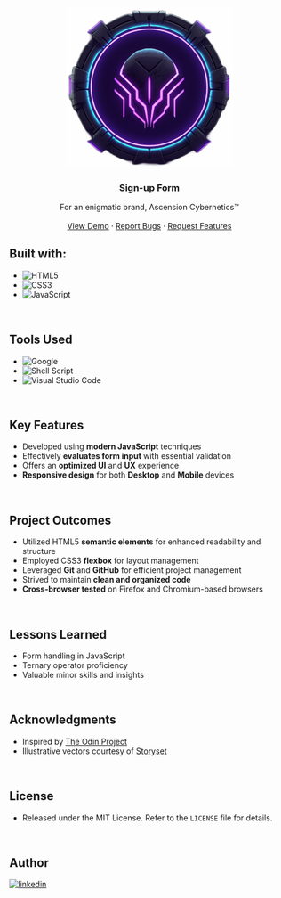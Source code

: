 <div align="center">
  <a href="https://weissey.github.io/odin-sign-up-form/">
      <img src="Assets/Ascension-logo.svg" alt="Logo" width="300">
  </a>
  <h3 align="center"><b>Sign-up Form</b></h3>
  <p align="center">
    For an enigmatic brand, Ascension Cybernetics™
    <br />
    <br />
    <a href="https://weissey.github.io/odin-sign-up-form/">View Demo</a>
    ·
    <a href="https://github.com/Weissey/odin-sign-up-form/issues">Report Bugs</a>
    ·
    <a href="https://github.com/Weissey/odin-sign-up-form/issues">Request Features</a>
  </p>
</div>

<!-- PROJECT -->
## Built with:
- ![HTML5](https://img.shields.io/badge/html5-%23E34F26.svg?style=for-the-badge&logo=html5&logoColor=white)
- ![CSS3](https://img.shields.io/badge/css3-%231572B6.svg?style=for-the-badge&logo=css3&logoColor=white)   
- ![JavaScript](https://img.shields.io/badge/javascript-%23323330.svg?style=for-the-badge&logo=javascript&logoColor=%23F7DF1E)

<br>

## Tools Used

- ![Google](https://img.shields.io/badge/google-4285F4?style=for-the-badge&logo=google&logoColor=white)   
- ![Shell Script](https://img.shields.io/badge/Terminal-%23121011.svg?style=for-the-badge&logo=gnu-bash&logoColor=white)  
- ![Visual Studio Code](https://img.shields.io/badge/Visual%20Studio%20Code-0078d7.svg?style=for-the-badge&logo=visual-studio-code&logoColor=white)  

<br>

## Key Features

- Developed using **modern JavaScript** techniques
- Effectively **evaluates form input** with essential validation
- Offers an **optimized UI** and **UX** experience
- **Responsive design** for both **Desktop** and **Mobile** devices

<br>

## Project Outcomes

- Utilized HTML5 **semantic elements** for enhanced readability and structure
- Employed CSS3 **flexbox** for layout management
- Leveraged **Git** and **GitHub** for efficient project management
- Strived to maintain **clean and organized code**
- **Cross-browser tested** on Firefox and Chromium-based browsers

<br>

## Lessons Learned

- Form handling in JavaScript
- Ternary operator proficiency
- Valuable minor skills and insights

<br>

<!-- ACKNOWLEDGMENTS -->
## Acknowledgments

- Inspired by [The Odin Project](https://www.theodinproject.com/)
- Illustrative vectors courtesy of [Storyset](https://www.storyset.com/)

<br>

<!-- LICENSE -->
## License

- Released under the MIT License. Refer to the `LICENSE` file for details.

<br>

<!-- CONTACT -->
## Author

<a href="https://linkedin.com/in/kelvinchangw" target="_blank">
  <img src="https://img.shields.io/badge/linkedin:  kelvinchangw-%2300acee.svg?color=405DE6&style=for-the-badge&logo=linkedin&logoColor=white" alt=linkedin style="margin-bottom: 5px;"/>
</a>